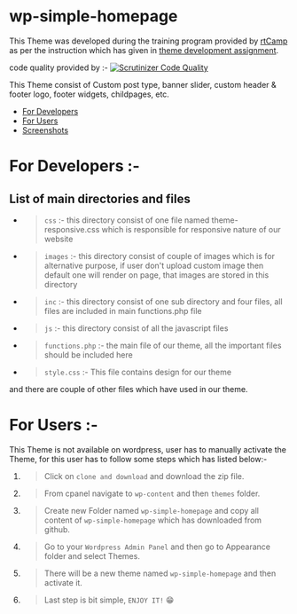 # wp-simple-homepage

This Theme was developed during the training program provided by [rtCamp](https://rtcamp.com/) as per the instruction which has given in [theme development assignment](https://github.com/rtCamp/hiring-assignments/tree/master/WordPress-Engineer#challenge-1-wordpress-theme-challenge).

code quality provided by :- [![Scrutinizer Code Quality](https://scrutinizer-ci.com/g/arth36/wp-simple-homepage/badges/quality-score.png?b=master)](https://scrutinizer-ci.com/g/arth36/wp-simple-homepage/?branch=master)

This Theme consist of Custom post type, banner slider, custom header & footer logo, footer widgets, childpages, etc.

* [ For Developers ](#for-developers)
* [ For Users ](#for-users)
* [ Screenshots ](#screenshots)

# For Developers :-

## List of main directories and files

 * > `css` :- this directory consist of one file named theme-responsive.css which is responsible for responsive nature of our website
 * > `images` :- this directory consist of couple of images which is for alternative purpose, if user don't upload custom image then default one will render on page, that images are stored in this directory
 * > `inc` :- this directory consist of one sub directory and four files, all files are included in main functions.php file
 * > `js` :- this directory consist of all the javascript files
 * > `functions.php` :- the main file of our theme, all the important files should be included here
 * > `style.css` :- This file contains design for our theme

and there are couple of other files which have used in our theme.

# For Users :-
	
This Theme is not available on wordpress, user has to manually activate the Theme, for this user has to follow some steps which has listed below:-

 1. >Click on `clone and download` and download the zip file.
 2. >From cpanel navigate to `wp-content` and then `themes` folder.
 3. >Create new Folder named `wp-simple-homepage` and copy all content of `wp-simple-homepage` which has downloaded from github.
 4. >Go to your `Wordpress Admin Panel` and then go to Appearance folder and select Themes.
 5. >There will be a new theme named `wp-simple-homepage` and then activate it.
 6. >Last step is bit simple, `ENJOY IT!` :grin: